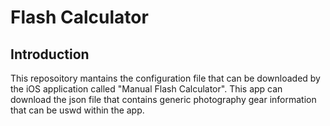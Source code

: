 # Flash Calculator

## Introduction
This reposoitory mantains the configuration file that can be downloaded by the iOS application called "Manual Flash Calculator". This app can download the json file that contains generic photography gear information that can be uswd within the app.

